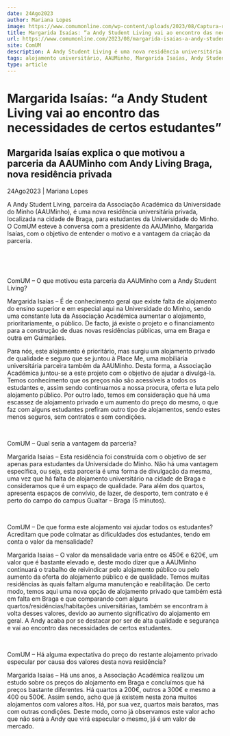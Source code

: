 ```yaml
---
date: 24Ago2023
author: Mariana Lopes
image: https://www.comumonline.com/wp-content/uploads/2023/08/Captura-de-ecra-2023-08-23-190738-1500x446.png
title: Margarida Isaías: “a Andy Student Living vai ao encontro das necessidades de certos estudantes”
url: https://www.comumonline.com/2023/08/margarida-isaias-a-andy-student-living-vai-ao-encontro-das-necessidades-de-certos-estudantes/
site: ComUM
description: A Andy Student Living é uma nova residência universitária privada, localizada na cidade de Braga, para estudantes da Universidade do Minho.
tags: alojamento universitário, AAUMinho, Margarida Isaías, Andy Student Living Braga, Falta de alojamento
type: article
---
```



# Margarida Isaías: “a Andy Student Living vai ao encontro das necessidades de certos estudantes”

## Margarida Isaías explica o que motivou a parceria da AAUMinho com Andy Living Braga,  nova residência privada

24Ago2023 | Mariana Lopes

A Andy Student Living, parceira da Associação Académica da Universidade do Minho (AAUMinho), é uma nova residência universitária privada, localizada na cidade de Braga, para estudantes da Universidade do Minho. O ComUM esteve à conversa com a presidente da AAUMinho, Margarida Isaías, com o objetivo de entender o motivo e a vantagem da criação da parceria.

 



 

ComUM – O que motivou esta parceria da AAUMinho com a Andy Student Living?

Margarida Isaías – É de conhecimento geral que existe falta de alojamento do ensino superior e em especial aqui na Universidade do Minho, sendo uma constante luta da Associação Académica aumentar o alojamento, prioritariamente, o público. De facto, já existe o projeto e o financiamento para a construção de duas novas residências públicas, uma em Braga e outra em Guimarães.

Para nós, este alojamento é prioritário, mas surgiu um alojamento privado de qualidade e seguro que se juntou à Place Me, uma mobiliária universitária parceira também da AAUMinho. Desta forma, a Associação Académica juntou-se a este projeto com o objetivo de ajudar a divulgá-la. Temos conhecimento que os preços não são acessíveis a todos os estudantes e, assim sendo continuamos a nossa procura, oferta e luta pelo alojamento público. Por outro lado, temos em consideração que há uma escassez de alojamento privado e um aumento do preço do mesmo, o que faz com alguns estudantes prefiram outro tipo de alojamentos, sendo estes menos seguros, sem contratos e sem condições.

 

ComUM – Qual seria a vantagem da parceria?

Margarida Isaías – Esta residência foi construída com o objetivo de ser apenas para estudantes da Universidade do Minho. Não há uma vantagem específica, ou seja, esta parceria é uma forma de divulgação da mesma, uma vez que há falta de alojamento universitário na cidade de Braga e consideramos que é um espaço de qualidade. Para além dos quartos, apresenta espaços de convívio, de lazer, de desporto, tem contrato e é perto do campo do campus Gualtar – Braga (5 minutos).

 

ComUM – De que forma este alojamento vai ajudar todos os estudantes? Acreditam que pode colmatar as dificuldades dos estudantes, tendo em conta o valor da mensalidade?

Margarida Isaías – O valor da mensalidade varia entre os 450€ e 620€, um valor que é bastante elevado e, deste modo dizer que a AAUMinho continuará o trabalho de reivindicar pelo alojamento público ou pelo aumento da oferta do alojamento público e de qualidade. Temos muitas residências às quais faltam alguma manutenção e reabilitação. De certo modo, temos aqui uma nova opção de alojamento privado que também está em falta em Braga e que comparando com alguns quartos/residências/habitações universitárias, também se encontram à volta desses valores, devido ao aumento significativo do alojamento em geral. A Andy acaba por se destacar por ser de alta qualidade e segurança e vai ao encontro das necessidades de certos estudantes.

 

ComUM – Há alguma expectativa do preço do restante alojamento privado especular por causa dos valores desta nova residência?

Margarida Isaías – Há uns anos, a Associação Académica realizou um estudo sobre os preços do alojamento em Braga e concluímos que há preços bastante diferentes. Há quartos a 200€, outros a 300€ e mesmo a 400 ou 500€. Assim sendo, acho que já existem nesta zona muitos alojamentos com valores altos. Há, por sua vez, quartos mais baratos, mas com outras condições. Deste modo, como já observamos este valor acho que não será a Andy que virá especular o mesmo, já é um valor de mercado.

